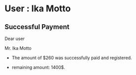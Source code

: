 User : Ika Motto
=============

Successful Payment
---------------------

Dear user

Mr. Ika Motto

* The amount of $260 was successfully paid and registered.
* remaining amount: 1400$.

  
  
  ##
